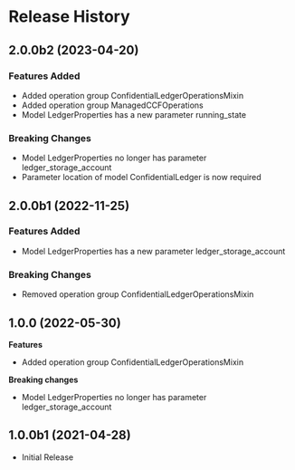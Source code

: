 # Release History

## 2.0.0b2 (2023-04-20)

### Features Added

  - Added operation group ConfidentialLedgerOperationsMixin
  - Added operation group ManagedCCFOperations
  - Model LedgerProperties has a new parameter running_state

### Breaking Changes

  - Model LedgerProperties no longer has parameter ledger_storage_account
  - Parameter location of model ConfidentialLedger is now required

## 2.0.0b1 (2022-11-25)

### Features Added

  - Model LedgerProperties has a new parameter ledger_storage_account

### Breaking Changes

  - Removed operation group ConfidentialLedgerOperationsMixin

## 1.0.0 (2022-05-30)

**Features**

  - Added operation group ConfidentialLedgerOperationsMixin

**Breaking changes**

  - Model LedgerProperties no longer has parameter ledger_storage_account

## 1.0.0b1 (2021-04-28)

* Initial Release
